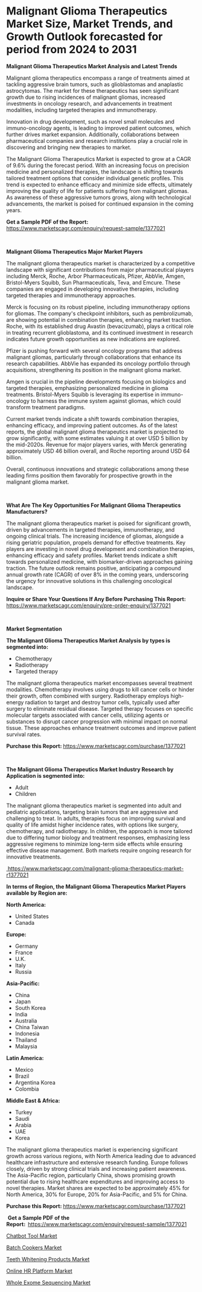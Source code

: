 <p><h1>Malignant Glioma Therapeutics Market Size, Market Trends, and Growth Outlook forecasted for period from 2024 to 2031</h1></p><p><strong>Malignant Glioma Therapeutics Market Analysis and Latest Trends</strong></p>
<p><p>Malignant glioma therapeutics encompass a range of treatments aimed at tackling aggressive brain tumors, such as glioblastomas and anaplastic astrocytomas. The market for these therapeutics has seen significant growth due to rising incidences of malignant gliomas, increased investments in oncology research, and advancements in treatment modalities, including targeted therapies and immunotherapy. </p><p>Innovation in drug development, such as novel small molecules and immuno-oncology agents, is leading to improved patient outcomes, which further drives market expansion. Additionally, collaborations between pharmaceutical companies and research institutions play a crucial role in discovering and bringing new therapies to market. </p><p>The Malignant Glioma Therapeutics Market is expected to grow at a CAGR of 9.6% during the forecast period. With an increasing focus on precision medicine and personalized therapies, the landscape is shifting towards tailored treatment options that consider individual genetic profiles. This trend is expected to enhance efficacy and minimize side effects, ultimately improving the quality of life for patients suffering from malignant gliomas. As awareness of these aggressive tumors grows, along with technological advancements, the market is poised for continued expansion in the coming years.</p></p>
<p><strong>Get a Sample PDF of the Report:&nbsp;</strong> <a href="https://www.marketscagr.com/enquiry/request-sample/1377021?utm_campaign=1285&utm_medium=2&utm_source=Github&utm_content=ia&utm_term=23102024&utm_id=malignant-glioma-therapeutics">https://www.marketscagr.com/enquiry/request-sample/1377021</a></p>
<p>&nbsp;</p>
<p><strong>Malignant Glioma Therapeutics Major Market Players</strong></p>
<p><p>The malignant glioma therapeutics market is characterized by a competitive landscape with significant contributions from major pharmaceutical players including Merck, Roche, Arbor Pharmaceuticals, Pfizer, AbbVie, Amgen, Bristol-Myers Squibb, Sun Pharmaceuticals, Teva, and Emcure. These companies are engaged in developing innovative therapies, including targeted therapies and immunotherapy approaches.</p><p>Merck is focusing on its robust pipeline, including immunotherapy options for gliomas. The company's checkpoint inhibitors, such as pembrolizumab, are showing potential in combination therapies, enhancing market traction. Roche, with its established drug Avastin (bevacizumab), plays a critical role in treating recurrent glioblastoma, and its continued investment in research indicates future growth opportunities as new indications are explored.</p><p>Pfizer is pushing forward with several oncology programs that address malignant gliomas, particularly through collaborations that enhance its research capabilities. AbbVie has expanded its oncology portfolio through acquisitions, strengthening its position in the malignant glioma market.</p><p>Amgen is crucial in the pipeline developments focusing on biologics and targeted therapies, emphasizing personalized medicine in glioma treatments. Bristol-Myers Squibb is leveraging its expertise in immuno-oncology to harness the immune system against gliomas, which could transform treatment paradigms.</p><p>Current market trends indicate a shift towards combination therapies, enhancing efficacy, and improving patient outcomes. As of the latest reports, the global malignant glioma therapeutics market is projected to grow significantly, with some estimates valuing it at over USD 5 billion by the mid-2020s. Revenue for major players varies, with Merck generating approximately USD 46 billion overall, and Roche reporting around USD 64 billion.</p><p>Overall, continuous innovations and strategic collaborations among these leading firms position them favorably for prospective growth in the malignant glioma market.</p></p>
<p>&nbsp;</p>
<p><strong>What Are The Key Opportunities For Malignant Glioma Therapeutics Manufacturers?</strong></p>
<p><p>The malignant glioma therapeutics market is poised for significant growth, driven by advancements in targeted therapies, immunotherapy, and ongoing clinical trials. The increasing incidence of gliomas, alongside a rising geriatric population, propels demand for effective treatments. Key players are investing in novel drug development and combination therapies, enhancing efficacy and safety profiles. Market trends indicate a shift towards personalized medicine, with biomarker-driven approaches gaining traction. The future outlook remains positive, anticipating a compound annual growth rate (CAGR) of over 8% in the coming years, underscoring the urgency for innovative solutions in this challenging oncological landscape.</p></p>
<p><strong>Inquire or Share Your Questions If Any Before Purchasing This Report:</strong> <a href="https://www.marketscagr.com/enquiry/pre-order-enquiry/1377021?utm_campaign=1285&utm_medium=2&utm_source=Github&utm_content=ia&utm_term=23102024&utm_id=malignant-glioma-therapeutics">https://www.marketscagr.com/enquiry/pre-order-enquiry/1377021</a></p>
<p>&nbsp;</p>
<p><strong>Market Segmentation</strong></p>
<p><strong>The Malignant Glioma Therapeutics Market Analysis by types is segmented into:</strong></p>
<p><ul><li>Chemotherapy</li><li>Radiotherapy</li><li>Targeted therapy</li></ul></p>
<p><p>The malignant glioma therapeutics market encompasses several treatment modalities. Chemotherapy involves using drugs to kill cancer cells or hinder their growth, often combined with surgery. Radiotherapy employs high-energy radiation to target and destroy tumor cells, typically used after surgery to eliminate residual disease. Targeted therapy focuses on specific molecular targets associated with cancer cells, utilizing agents or substances to disrupt cancer progression with minimal impact on normal tissue. These approaches enhance treatment outcomes and improve patient survival rates.</p></p>
<p><strong>Purchase this Report:&nbsp;</strong><a href="https://www.marketscagr.com/purchase/1377021?utm_campaign=1285&utm_medium=2&utm_source=Github&utm_content=ia&utm_term=23102024&utm_id=malignant-glioma-therapeutics">https://www.marketscagr.com/purchase/1377021</a></p>
<p>&nbsp;</p>
<p><strong>The Malignant Glioma Therapeutics Market Industry Research by Application is segmented into:</strong></p>
<p><ul><li>Adult</li><li>Children</li></ul></p>
<p><p>The malignant glioma therapeutics market is segmented into adult and pediatric applications, targeting brain tumors that are aggressive and challenging to treat. In adults, therapies focus on improving survival and quality of life amidst higher incidence rates, with options like surgery, chemotherapy, and radiotherapy. In children, the approach is more tailored due to differing tumor biology and treatment responses, emphasizing less aggressive regimens to minimize long-term side effects while ensuring effective disease management. Both markets require ongoing research for innovative treatments.</p></p>
<p><a href="https://www.marketscagr.com/malignant-glioma-therapeutics-market-r1377021?utm_campaign=1285&utm_medium=2&utm_source=Github&utm_content=ia&utm_term=23102024&utm_id=malignant-glioma-therapeutics">&nbsp;https://www.marketscagr.com/malignant-glioma-therapeutics-market-r1377021</a></p>
<p><strong>In terms of Region, the Malignant Glioma Therapeutics Market Players available by Region are:</strong></p>
<p>
    <p> <strong> North America: </strong>
        <ul>
            <li>United States</li>
            <li>Canada</li>
        </ul>
        </p> 
    <p> <strong> Europe: </strong>
        <ul>
            <li>Germany</li>
            <li>France</li>
            <li>U.K.</li>
            <li>Italy</li>
            <li>Russia</li>
        </ul>
        </p> 
    <p> <strong> Asia-Pacific: </strong>
        <ul>
            <li>China</li>
            <li>Japan</li>
            <li>South Korea</li>
            <li>India</li>
            <li>Australia</li>
            <li>China Taiwan</li>
            <li>Indonesia</li>
            <li>Thailand</li>
            <li>Malaysia</li>
        </ul>
        </p> 
    <p> <strong> Latin America: </strong>
        <ul>
            <li>Mexico</li>
            <li>Brazil</li>
            <li>Argentina Korea</li>
            <li>Colombia</li>
        </ul>
        </p> 
    <p> <strong> Middle East & Africa: </strong>
        <ul>
            <li>Turkey</li>
            <li>Saudi</li>
            <li>Arabia</li>
            <li>UAE</li>
            <li>Korea</li>
        </ul>
    </p>
    </p>
<p><p>The malignant glioma therapeutics market is experiencing significant growth across various regions, with North America leading due to advanced healthcare infrastructure and extensive research funding. Europe follows closely, driven by strong clinical trials and increasing patient awareness. The Asia-Pacific region, particularly China, shows promising growth potential due to rising healthcare expenditures and improving access to novel therapies. Market shares are expected to be approximately 45% for North America, 30% for Europe, 20% for Asia-Pacific, and 5% for China.</p></p>
<p><strong>Purchase this Report: </strong><a href="https://www.marketscagr.com/purchase/1377021?utm_campaign=1285&utm_medium=2&utm_source=Github&utm_content=ia&utm_term=23102024&utm_id=malignant-glioma-therapeutics">https://www.marketscagr.com/purchase/1377021</a></p>
<p>&nbsp;<strong>Get a Sample PDF of the Report:&nbsp;&nbsp;</strong><a href="https://www.marketscagr.com/enquiry/request-sample/1377021?utm_campaign=1285&utm_medium=2&utm_source=Github&utm_content=ia&utm_term=23102024&utm_id=malignant-glioma-therapeutics">https://www.marketscagr.com/enquiry/request-sample/1377021</a></p>
<p><strong></strong></p>
<p><p><a href="https://www.linkedin.com/pulse/sustainability-trends-chatbot-tool-industry-market-implications-3eqce?utm_campaign=1285&utm_medium=2&utm_source=Github&utm_content=ia&utm_term=23102024&utm_id=malignant-glioma-therapeutics">Chatbot Tool Market</a></p><p><a href="https://issuu.com/reportprime-2/docs/batch-cookers-market-size-2030.pptx_9a75b37b15b78c?utm_campaign=1285&utm_medium=2&utm_source=Github&utm_content=ia&utm_term=23102024&utm_id=malignant-glioma-therapeutics">Batch Cookers Market</a></p><p><a href="https://www.linkedin.com/pulse/teeth-whitening-products-market-global-regional-analysis-focus-x25rc?utm_campaign=1285&utm_medium=2&utm_source=Github&utm_content=ia&utm_term=23102024&utm_id=malignant-glioma-therapeutics">Teeth Whitening Products Market</a></p><p><a href="https://www.linkedin.com/pulse/online-hr-platform-market-size-share-analysis-growth-id1xe?utm_campaign=1285&utm_medium=2&utm_source=Github&utm_content=ia&utm_term=23102024&utm_id=malignant-glioma-therapeutics">Online HR Platform Market</a></p><p><a href="https://www.linkedin.com/pulse/strategic-insights-global-whole-exome-sequencing-market-trends-rjhuc?utm_campaign=1285&utm_medium=2&utm_source=Github&utm_content=ia&utm_term=23102024&utm_id=malignant-glioma-therapeutics">Whole Exome Sequencing Market</a></p></p>